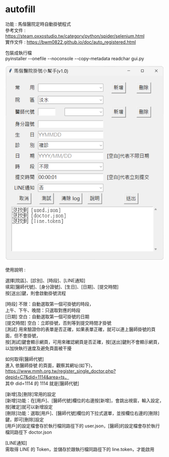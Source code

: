 # autofill
功能 : 馬偕醫院定時自動掛號程式  
參考文件 : https://steam.oxxostudio.tw/category/python/spider/selenium.html  
實作文件 : https://bwm0822.github.io/doc/auto_registered.html

包裝成執行檔<br>
pyinstaller --onefile --noconsole --copy-metadata readchar gui.py<br>

![Logo](pic.png)

使用說明 :<br>

選擇[院區]、[診別]、[時段]、[LINE通知]<br>
填寫[醫師代號]、[身分證號]、[生日]、[日期]、[提交時間]<br>
按[送出]鍵，則會啟動掛號流程<br>

[時段]      不限：自動選取第一個可掛號的時段，<br>
            上午、下午、晚間：只選取對應的時段<br>
[日期]      空白：自動選取第一個可掛號的日期<br>
[提交時間]  空白：立即掛號，否則等到提交時間才掛號<br>
[測試]      用來驗證你的表單是否正確，如果表單正確，就可以連上醫師掛號的頁面，但不會掛號，<br>
            按[測試]鍵會顯示網頁，可用來確認網頁是否正確，按[送出]鍵則不會顯示網頁，以加快執行速度及避免頁面被干擾<br>

如何取得[醫師代號]<br>
    進入 依醫師掛號 的頁面，觀察其網址(如下)，<br>
    https://www.mmh.org.tw/register_single_doctor.php?depid=C7&did=1114&area=ts，<br>
    其中 did=1114 的 1114 就是[醫師代號]<br>

[新增]及[刪除]常用的設定<br>
    [新增]功能：在[用戶]、[醫師代號]欄位的右邊按[新增]，會跳出視窗，輸入設定，按[確定]就可以新增設定<br>
    [刪除]功能：選取[用戶]、[醫師代號]欄位的下拉式選單，並按欄位右邊的[刪除]鍵，即可[刪除]設定<br>
    [用戶]的設定檔會存於執行檔同路徑下的 user.json，[醫師]的設定檔會存於執行檔同路徑下 doctor.json<br>

[LINE通知] <br>
    需取得 LINE 的 Token，並儲存於跟執行檔同路徑下的 line.token，才能啟用<br>


